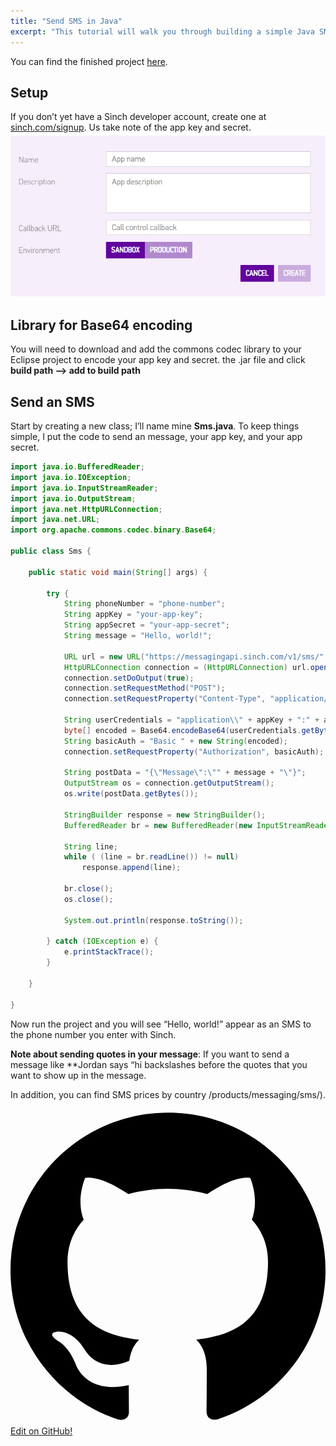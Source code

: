 ```yaml
---
title: "Send SMS in Java"
excerpt: "This tutorial will walk you through building a simple Java SMS project that uses Sinch to send an SMS."
---
```

You can find the finished project [here](http://www.github.com/sinch/java-sms-tutorial).

## Setup

If you don’t yet have a Sinch developer account, create one at [sinch.com/signup](https://portal.sinch.com/#/signup). Us take note of the app key and secret.
![new-app.png](images/7816f2a-new-app.png)

## Library for Base64 encoding

You will need to download and add the commons codec library to your
Eclipse project to encode your app key and secret.  the .jar file and click **build path –\> add to build path**

## Send an SMS

Start by creating a new class; I’ll name mine **Sms.java**. To keep
things simple, I put the code to send an  message, your app key, and your app secret.

```java
import java.io.BufferedReader;
import java.io.IOException;
import java.io.InputStreamReader;
import java.io.OutputStream;
import java.net.HttpURLConnection;
import java.net.URL;
import org.apache.commons.codec.binary.Base64;

public class Sms {

    public static void main(String[] args) {

        try {
            String phoneNumber = "phone-number";
            String appKey = "your-app-key";
            String appSecret = "your-app-secret";
            String message = "Hello, world!";

            URL url = new URL("https://messagingapi.sinch.com/v1/sms/" + phoneNumber);
            HttpURLConnection connection = (HttpURLConnection) url.openConnection();
            connection.setDoOutput(true);
            connection.setRequestMethod("POST");
            connection.setRequestProperty("Content-Type", "application/json");

            String userCredentials = "application\\" + appKey + ":" + appSecret;
            byte[] encoded = Base64.encodeBase64(userCredentials.getBytes());
            String basicAuth = "Basic " + new String(encoded);
            connection.setRequestProperty("Authorization", basicAuth);

            String postData = "{\"Message\":\"" + message + "\"}";
            OutputStream os = connection.getOutputStream();
            os.write(postData.getBytes());

            StringBuilder response = new StringBuilder();
            BufferedReader br = new BufferedReader(new InputStreamReader(connection.getInputStream()));

            String line;
            while ( (line = br.readLine()) != null)
                response.append(line);

            br.close();
            os.close();

            System.out.println(response.toString());

        } catch (IOException e) {
            e.printStackTrace();
        }

    }

}
```

Now run the project and you will see “Hello, world\!” appear as an SMS
to the phone number you enter with Sinch.

**Note about sending quotes in your message**: If you want to send a
message like **Jordan says “hi backslashes before the quotes that you want to show up in the message.

In addition, you can find SMS prices by country
 /products/messaging/sms/).

<a class="gitbutton pill" target="_blank" href="https://github.com/sinch/docs/blob/master/docs/tutorials/java/send-sms-in-java.md">
                        <span class="icon medium">
                            <svg xmlns="http://www.w3.org/2000/svg" role="img" viewBox="0 0 24 24"><title>GitHub icon</title><path d="M 12 0.297 c -6.63 0 -12 5.373 -12 12 c 0 5.303 3.438 9.8 8.205 11.385 c 0.6 0.113 0.82 -0.258 0.82 -0.577 c 0 -0.285 -0.01 -1.04 -0.015 -2.04 c -3.338 0.724 -4.042 -1.61 -4.042 -1.61 C 4.422 18.07 3.633 17.7 3.633 17.7 c -1.087 -0.744 0.084 -0.729 0.084 -0.729 c 1.205 0.084 1.838 1.236 1.838 1.236 c 1.07 1.835 2.809 1.305 3.495 0.998 c 0.108 -0.776 0.417 -1.305 0.76 -1.605 c -2.665 -0.3 -5.466 -1.332 -5.466 -5.93 c 0 -1.31 0.465 -2.38 1.235 -3.22 c -0.135 -0.303 -0.54 -1.523 0.105 -3.176 c 0 0 1.005 -0.322 3.3 1.23 c 0.96 -0.267 1.98 -0.399 3 -0.405 c 1.02 0.006 2.04 0.138 3 0.405 c 2.28 -1.552 3.285 -1.23 3.285 -1.23 c 0.645 1.653 0.24 2.873 0.12 3.176 c 0.765 0.84 1.23 1.91 1.23 3.22 c 0 4.61 -2.805 5.625 -5.475 5.92 c 0.42 0.36 0.81 1.096 0.81 2.22 c 0 1.606 -0.015 2.896 -0.015 3.286 c 0 0.315 0.21 0.69 0.825 0.57 C 20.565 22.092 24 17.592 24 12.297 c 0 -6.627 -5.373 -12 -12 -12" /></svg>
                        </span>
                        Edit on GitHub!</a>